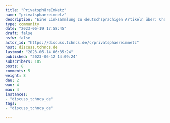 ```yaml
---
title: "PrivatsphäreImNetz" 
name: "privatsphaereimnetz"
description: "Eine Linksammlung zu deutschsprachigen Artikeln über: Chatkontrolle (Umgehung von Verschlüsselung, Online-Ausweispflicht...), IP-Überwachung, DNS-Überwachung, biometrische Überwachung, Cloud-Überwachung, Fluggastdatensammlung, Gesundheitsdatensammlung, Staatstrojaner, Tracking, ... außerdem wahrscheinlich irgendwann das Abknallen von Brieftauben und andere Maßnahmen, die verhindern sollen, dass Menschen vertraulich kommunizieren können. Auch hier: https://social.anoxinon.de/@privatsphaereimnetz"
type: community
date: "2023-06-19 17:58:45"
draft: false
nsfw: false
actor_id: "https://discuss.tchncs.de/c/privatsphaereimnetz"
host: discuss.tchncs.de
lastmod: "2023-06-14 06:35:24"
published: "2023-06-12 14:09:24"
subscribers: 105
posts: 8
comments: 5
weight: 8
dau: 2
wau: 4
mau: 4
instances:
- "discuss_tchncs_de"
tags: 
- "discuss_tchncs_de"

---
```

